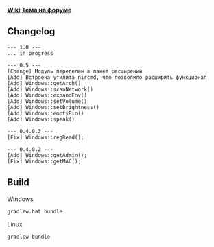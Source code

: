 **[Wiki](https://tssaltan.ru/1156.develnext-windows/?)**
**[Тема на форуме](http://community.develstudio.org/showthread.php/13689-Модуль-для-работы-с-ОС-Windows)**

## Changelog
```
--- 1.0 ---
... in progress

--- 0.5 ---
[Change] Модуль переделан в пакет расширений
[Add] Встроена утилита nircmd, что позволило расширить функционал
[Add] Windows::getArch()
[Add] Windows::scanNetwork()
[Add] Windows::expandEnv()
[Add] Windows::setVolume()
[Add] Windows::setBrightness()
[Add] Windows::emptyBin()
[Add] Windows::speak()

--- 0.4.0.3 ---
[Fix] Windows::regRead();

--- 0.4.0.2 ---
[Add] Windows::getAdmin();
[Fix] Windows::getMAC();
```


## Build
Windows
```
gradlew.bat bundle
```

Linux
```
gradlew bundle
```